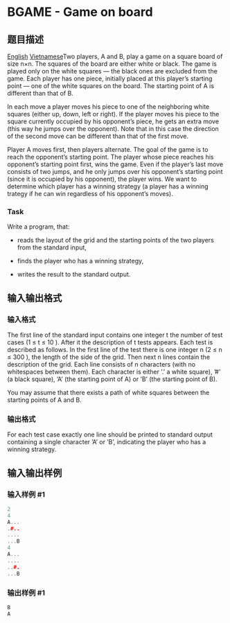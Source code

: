 # BGAME - Game on board

## 题目描述

[English](/problems/BGAME/en/) [Vietnamese](/problems/BGAME/vn/)Two players, A and B, play a game on a square board of size n×n. The squares of the board are either white or black. The game is played only on the white squares — the black ones are excluded from the game. Each player has one piece, initially placed at this player’s starting point — one of the white squares on the board. The starting point of A is different than that of B.

In each move a player moves his piece to one of the neighboring white squares (either up, down, left or right). If the player moves his piece to the square currently occupied by his opponent’s piece, he gets an extra move (this way he jumps over the opponent). Note that in this case the direction of the second move can be different than that of the first move.

Player A moves first, then players alternate. The goal of the game is to reach the opponent’s starting point. The player whose piece reaches his opponent’s starting point first, wins the game. Even if the player’s last move consists of two jumps, and he only jumps over his opponent’s starting point (since it is occupied by his opponent), the player wins. We want to determine which player has a winning strategy (a player has a winning trategy if he can win regardless of his opponent’s moves).

### Task

Write a program, that:

- reads the layout of the grid and the starting points of the two players from the standard input,

- finds the player who has a winning strategy,

- writes the result to the standard output.

## 输入输出格式

### 输入格式

The first line of the standard input contains one integer t the number of test cases (1 ≤ t ≤ 10 ). After it the description of t tests appears. Each test is described as follows. In the first line of the test there is one integer n (2 ≤ n ≤ 300 ), the length of the side of the grid. Then next n lines contain the description of the grid. Each line consists of n characters (with no whitespaces between them). Each character is either ’.’ a white square), ’#’ (a black square), ’A’ (the starting point of A) or ’B’ (the starting point of B).

You may assume that there exists a path of white squares between the starting points of A and B.

### 输出格式

For each test case exactly one line should be printed to standard output containing a single character ’A’ or ’B’, indicating the player who has a winning strategy.

## 输入输出样例

### 输入样例 #1

```cpp
2
4
A...
.#..
....
...B
4
A...
....
..#.
...B
```


### 输出样例 #1

```cpp
B
A
```


